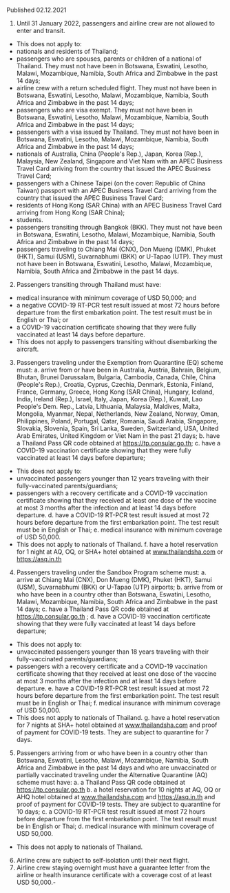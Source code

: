 Published 02.12.2021
1. Until 31 January 2022, passengers and airline crew are not allowed to enter and transit.
- This does not apply to:
- nationals and residents of Thailand;
- passengers who are spouses, parents or children of a national of Thailand. They must not have been in Botswana, Eswatini, Lesotho, Malawi, Mozambique, Namibia, South Africa and Zimbabwe in the past 14 days;
- airline crew with a return scheduled flight. They must not have been in Botswana, Eswatini, Lesotho, Malawi, Mozambique, Namibia, South Africa and Zimbabwe in the past 14 days;
- passengers who are visa exempt. They must not have been in Botswana, Eswatini, Lesotho, Malawi, Mozambique, Namibia, South Africa and Zimbabwe in the past 14 days;
- passengers with a visa issued by Thailand. They must not have been in Botswana, Eswatini, Lesotho, Malawi, Mozambique, Namibia, South Africa and Zimbabwe in the past 14 days;
- nationals of Australia, China (People's Rep.), Japan, Korea (Rep.), Malaysia, New Zealand, Singapore and Viet Nam with an APEC Business Travel Card arriving from the country that issued the APEC Business Travel Card;
- passengers with a Chinese Taipei (on the cover: Republic of China Taiwan) passport with an APEC Business Travel Card arriving from the country that issued the APEC Business Travel Card;
- residents of Hong Kong (SAR China) with an APEC Business Travel Card arriving from Hong Kong (SAR China);
- students.
- passengers transiting through Bangkok (BKK). They must not have been in Botswana, Eswatini, Lesotho, Malawi, Mozambique, Namibia, South Africa and Zimbabwe in the past 14 days;
- passengers traveling to Chiang Mai (CNX), Don Mueng (DMK), Phuket (HKT), Samui (USM), Suvarnabhumi (BKK) or U-Tapao (UTP). They must not have been in Botswana, Eswatini, Lesotho, Malawi, Mozambique, Namibia, South Africa and Zimbabwe in the past 14 days.
2. Passengers transiting through Thailand must have:
- medical insurance with minimum coverage of USD 50,000; and
- a negative COVID-19 RT-PCR test result issued at most 72 hours before departure from the first embarkation point. The test result must be in English or Thai; or
- a COVID-19 vaccination certificate showing that they were fully vaccinated at least 14 days before departure.
- This does not apply to passengers transiting without disembarking the aircraft.
3. Passengers traveling under the Exemption from Quarantine (EQ) scheme must:
a. arrive from or have been in Australia, Austria, Bahrain, Belgium, Bhutan, Brunei Darussalam, Bulgaria, Cambodia, Canada, Chile, China (People's Rep.), Croatia, Cyprus, Czechia, Denmark, Estonia, Finland, France, Germany, Greece, Hong Kong (SAR China), Hungary, Iceland, India, Ireland (Rep.), Israel, Italy, Japan, Korea (Rep.), Kuwait, Lao People's Dem. Rep., Latvia, Lithuania, Malaysia, Maldives, Malta, Mongolia, Myanmar, Nepal, Netherlands, New Zealand, Norway, Oman, Philippines, Poland, Portugal, Qatar, Romania, Saudi Arabia, Singapore, Slovakia, Slovenia, Spain, Sri Lanka, Sweden, Switzerland, USA, United Arab Emirates, United Kingdom or Viet Nam in the past 21 days;
b. have a Thailand Pass QR code obtained at <a href="https://tp.consular.go.th">https://tp.consular.go.th</a>;
c. have a COVID-19 vaccination certificate showing that they were fully vaccinated at least 14 days before departure;
- This does not apply to:
- unvaccinated passengers younger than 12 years traveling with their fully-vaccinated parents/guardians;
- passengers with a recovery certificate and a COVID-19 vaccination certificate showing that they received at least one dose of the vaccine at most 3 months after the infection and at least 14 days before departure.
d. have a COVID-19 RT-PCR test result issued at most 72 hours before departure from the first embarkation point. The test result must be in English or Thai;
e. medical insurance with minimum coverage of USD 50,000.
- This does not apply to nationals of Thailand.
f. have a hotel reservation for 1 night at AQ, OQ, or SHA+ hotel obtained at <a href="http://www.thailandsha.com">www.thailandsha.com</a> or <a href="https://asq.in.th">https://asq.in.th</a>
4. Passengers traveling under the Sandbox Program scheme must:
a. arrive at Chiang Mai (CNX), Don Mueng (DMK), Phuket (HKT), Samui (USM), Suvarnabhumi (BKK) or U-Tapao (UTP) airports;
b. arrive from or who have been in a country other than Botswana, Eswatini, Lesotho, Malawi, Mozambique, Namibia, South Africa and Zimbabwe in the past 14 days;
c. have a Thailand Pass QR code obtained at <a href="https://tp.consular.go.th">https://tp.consular.go.th</a> ;
d. have a COVID-19 vaccination certificate showing that they were fully vaccinated at least 14 days before departure;
- This does not apply to:
- unvaccinated passengers younger than 18 years traveling with their fully-vaccinated parents/guardians;
- passengers with a recovery certificate and a COVID-19 vaccination certificate showing that they received at least one dose of the vaccine at most 3 months after the infection and at least 14 days before departure.
e. have a COVID-19 RT-PCR test result issued at most 72 hours before departure from the first embarkation point. The test result must be in English or Thai;
f. medical insurance with minimum coverage of USD 50,000.
- This does not apply to nationals of Thailand.
g. have a hotel reservation for 7 nights at SHA+ hotel obtained at <a href="http://www.thailandsha.com">www.thailandsha.com</a> and proof of payment for COVID-19 tests. They are subject to quarantine for 7 days.
5. Passengers arriving from or who have been in a country other than Botswana, Eswatini, Lesotho, Malawi, Mozambique, Namibia, South Africa and Zimbabwe in the past 14 days and who are unvaccinated or partially vaccinated traveling under the Alternative Quarantine (AQ) scheme must have:
a. a Thailand Pass QR code obtained at <a href="https://tp.consular.go.th">https://tp.consular.go.th</a>
b. a hotel reservation for 10 nights at AQ, OQ or AHQ hotel obtained at <a href="http://www.thailandsha.com">www.thailandsha.com</a> and <a href="https://asq.in.th">https://asq.in.th</a> and proof of payment for COVID-19 tests. They are subject to quarantine for 10 days;
c. a COVID-19 RT-PCR test result issued at most 72 hours before departure from the first embarkation point. The test result must be in English or Thai;
d. medical insurance with minimum coverage of USD 50,000.
- This does not apply to nationals of Thailand.
6. Airline crew are subject to self-isolation until their next flight.
7. Airline crew staying overnight must have a guarantee letter from the airline or health insurance certificate with a coverage cost of at least USD 50,000.-